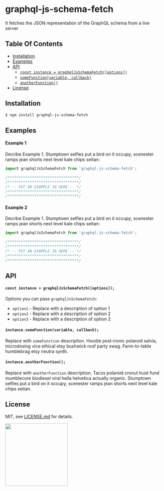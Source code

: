 # graphql-js-schema-fetch

It fetches the JSON representation of the GraphQL schema from a live server

## Table Of Contents

- [Installation](#installation)
- [Examples](#examples)
- [API](#api)
    + [`const instance = graphqlJsSchemaFetch([options])`](#const-instance-graphqljsschemafetch-options)
    + [`someFunction(variable, callback)`](#somefunction-variable-callback)
    + [`anotherFunction()`](#anotherfunction)
- [License](http://github.com/Shopify/graphql-js-schema-fetch/blob/master/LICENSE.md)

## Installation
```bash
$ npm install graphql-js-schema-fetch
```

## Examples

#### Example 1

Decribe Example 1. Stumptown selfies put a bird on it occupy, scenester ramps jean shorts next level kale chips seitan:

```javascript
import graphqlJsSchemaFetch from 'graphql-js-schema-fetch';

/********************************/
/********************************/
/* -- PUT AN EXAMPLE IN HERE -- */
/********************************/
/********************************/
```

#### Example 2

Decribe Example 1. Stumptown selfies put a bird on it occupy, scenester ramps jean shorts next level kale chips seitan:

```javascript
import graphqlJsSchemaFetch from 'graphql-js-schema-fetch';

/********************************/
/********************************/
/* -- PUT AN EXAMPLE IN HERE -- */
/********************************/
/********************************/
```

## API

#### `const instance = graphqlJsSchemaFetch([options]);`

Options you can pass `graphqlJsSchemaFetch`:
- `option1` - Replace with a description of option 1
- `option2` - Replace with a description of option 2
- `option3` - Replace with a description of option 2

#### `instance.someFunction(variable, callback);`

Replace with `someFunction` description. Hoodie post-ironic polaroid salvia, microdosing vice ethical etsy bushwick roof party swag. Farm-to-table humblebrag etsy neutra synth.

#### `instance.anotherFunction();`

Replace with `anotherFunction` description. Tacos polaroid cronut trust fund mumblecore biodiesel viral hella helvetica actually organic. Stumptown selfies put a bird on it occupy, scenester ramps jean shorts next level kale chips seitan.

## License

MIT, see [LICENSE.md](http://github.com/Shopify/graphql-js-schema-fetch/blob/master/LICENSE.md) for details.

<img src="https://cdn.shopify.com/shopify-marketing_assets/builds/19.0.0/shopify-full-color-black.svg" width="200" />
